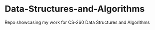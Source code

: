 # Data-Structures-and-Algorithms

Repo showcasing my work for CS-260 Data Structures and Algorithms

